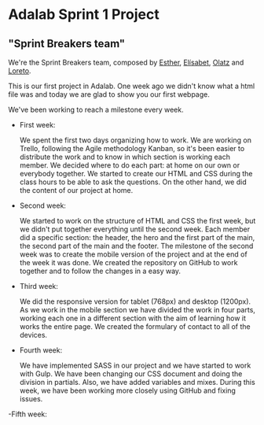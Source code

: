 # Adalab Sprint 1 Project
## "Sprint Breakers team"

We're the Sprint Breakers team, composed by [Esther](https://www.linkedin.com/in/esther-pato-gonzalez/), [Elísabet](https://www.linkedin.com/in/elisabet-andreu-soldado-163a41162/), [Olatz](https://www.linkedin.com/in/olatz-aranzabe/) and [Loreto](https://www.linkedin.com/in/loretovaquerofontenla/).

This is our first project in Adalab.
One week ago we didn't know what a html file was and today we are glad to show you our first webpage.

We've been working to reach a milestone every week.

- First week:

    We spent the first two days organizing how to work. We are working on Trello, following the Agile methodology Kanban, so it's been easier to distribute the work and to know in which section is working each member. We decided where to do each part: at home on our own or everybody together. We started to create our HTML and CSS during the class hours to be able to ask the questions. On the other hand, we did the content of our project at home.

- Second week:

    We started to work on the structure of HTML and CSS the first week, but we didn't put together everything until the second week. Each member did a specific section: the header, the hero and the first part of the main, the second part of the main and the footer. The milestone of the second week was to create the mobile version of the project and at the end of the week it was done. We created the repository on GitHub to work together and to follow the changes in a easy way.

- Third week:

    We did the responsive version for tablet (768px) and desktop (1200px). As we work in the mobile section we have divided the work in four parts, working each one in a different section with the aim of learning how it works the entire page. We created the formulary of contact to all of the devices.

- Fourth week:

    We have implemented SASS in our project and we have started to work with Gulp. We have been changing our CSS document and doing the division in partials. Also, we have added variables and mixes. During this week, we have been working more closely using GitHub and fixing issues.

-Fifth week:
